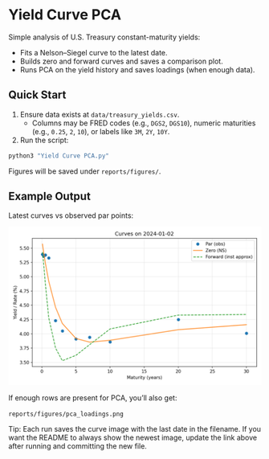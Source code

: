 # Yield Curve PCA

Simple analysis of U.S. Treasury constant-maturity yields:
- Fits a Nelson–Siegel curve to the latest date.
- Builds zero and forward curves and saves a comparison plot.
- Runs PCA on the yield history and saves loadings (when enough data).

## Quick Start

1) Ensure data exists at `data/treasury_yields.csv`.
   - Columns may be FRED codes (e.g., `DGS2`, `DGS10`), numeric maturities (e.g., `0.25`, `2`, `10`), or labels like `3M`, `2Y`, `10Y`.
2) Run the script:

```bash
python3 "Yield Curve PCA.py"
```

Figures will be saved under `reports/figures/`.

## Example Output

Latest curves vs observed par points:

![Yield Curves](reports/figures/curves_2024-01-02.png)

If enough rows are present for PCA, you’ll also get:

`reports/figures/pca_loadings.png`

Tip: Each run saves the curve image with the last date in the filename.
If you want the README to always show the newest image, update the link
above after running and committing the new file.

